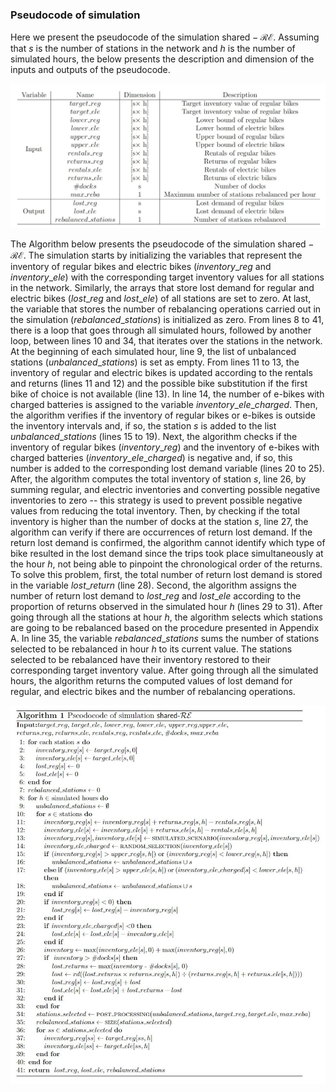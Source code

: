 ### Pseudocode of simulation

Here we present the pseudocode of the simulation $\text{shared}-\mathcal{RE}$. Assuming that $s$ is the number of stations in the network and $h$ is the number of simulated hours, the below presents the description and dimension of the inputs and outputs of the pseudocode.


![](table.JPG)

The Algorithm below presents the pseudocode of the simulation $\text{shared}-\mathcal{RE}$. The simulation starts by initializing the variables that represent the inventory of regular bikes and electric bikes ($inventory$\_$reg$ and $inventory$_$ele$) with the corresponding target inventory values for all stations in the network. Similarly, the arrays that store lost demand for regular and electric bikes ($lost\_reg$ and $lost\_ele$) of all stations are set to zero. At last, the variable that stores the number of rebalancing operations carried out in the simulation ($rebalanced\_stations$) is initialized as zero. From lines 8 to 41, there is a loop that goes through all simulated hours, followed by another loop, between lines 10 and 34, that iterates over the stations in the network. At the beginning of each simulated hour, line 9, the list of unbalanced stations ($unbalanced\_stations$) is set as empty. From lines 11 to 13, the inventory of regular and electric bikes is updated according to the rentals and returns (lines 11 and 12) and the possible bike substitution if the first bike of choice is not available (line 13). In line 14, the number of e-bikes with charged batteries is assigned to the variable $inventory\_ele\_charged$. Then, the algorithm verifies if the inventory of regular bikes or e-bikes is outside the inventory intervals and, if so, the station $s$ is added to the list $unbalanced\_stations$ (lines 15 to 19). Next, the algorithm checks if the inventory of regular bikes ($inventory\_reg$) and the inventory of e-bikes with charged batteries ($inventory\_ele\_charged$) is negative and, if so, this number is added to the corresponding lost demand variable (lines 20 to 25). After, the algorithm computes the total inventory of station $s$, line 26, by summing regular, and electric inventories and converting possible negative inventories to zero -- this strategy is used to prevent possible negative values from reducing the total inventory. Then, by checking if the total inventory is higher than the number of docks at the station $s$, line 27, the algorithm can verify if there are occurrences of return lost demand. If the return lost demand is confirmed, the algorithm cannot identify which type of bike resulted in the lost demand since the trips took place simultaneously at the hour $h$, not being able to pinpoint the chronological order of the returns. To solve this problem, first, the total number of return lost demand is stored in the variable $lost\_return$ (line 28). Second, the algorithm assigns the number of return lost demand to $lost\_reg$ and $lost\_ele$ according to the proportion of returns observed in the simulated hour $h$ (lines 29 to 31). After going through all the stations at hour $h$, the algorithm selects which stations are going to be rebalanced based on the procedure presented in Appendix A. In line 35, the variable $rebalanced\_stations$ sums the number of stations selected to be rebalanced in hour $h$ to its current value. The stations selected to be rebalanced have their inventory restored to their corresponding target inventory value. After going through all the simulated hours, the algorithm returns the computed values of lost demand for regular, and electric bikes and the number of rebalancing operations.  

<img src="pseodocode.JPG" alt="pseodocode" width="800"/>
